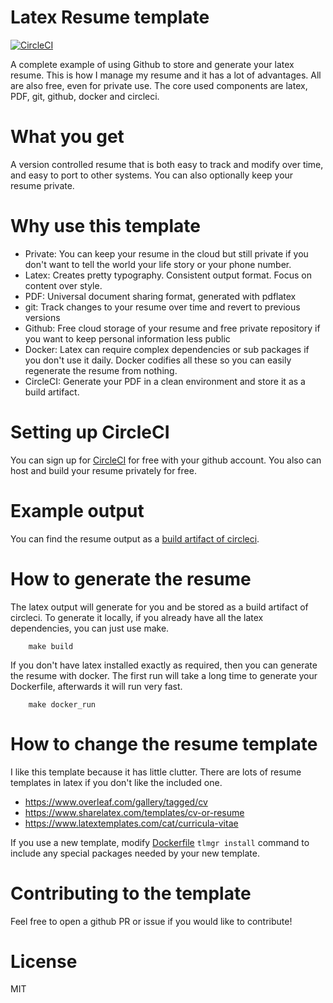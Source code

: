 # Latex Resume template
[![CircleCI](https://circleci.com/gh/cep21/resume_template.svg?style=svg)](https://circleci.com/gh/cep21/resume_template)

A complete example of using Github to store and generate your latex resume.  This is how I manage my resume and it has a
lot of advantages.  All are also free, even for private use.  The core used components are latex, PDF, git, github,
docker and circleci.

# What you get

A version controlled resume that is both easy to track and modify over time, and easy to port to other systems.  You can
also optionally keep your resume private.

# Why use this template

* Private: You can keep your resume in the cloud but still private if you don't want to tell the world your
life story or your phone number.
* Latex: Creates pretty typography.  Consistent output format.  Focus on content over style.
* PDF: Universal document sharing format, generated with pdflatex
* git: Track changes to your resume over time and revert to previous versions
* Github: Free cloud storage of your resume and free private repository if you want to keep personal information less
public
* Docker: Latex can require complex dependencies or sub packages if you don't use it daily.  Docker codifies all these
so you can easily regenerate the resume from nothing.
* CircleCI: Generate your PDF in a clean environment and store it as a build artifact.

# Setting up CircleCI

You can sign up for [CircleCI](https://circleci.com) for free with your github account.  You also can host and build
your resume privately for free.

# Example output

You can find the resume output as a [build artifact of circleci](https://circleci.com/api/v1.1/project/github/cep21/resume_template/latest/artifacts/0/home/circleci/project/resume.pdf).

# How to generate the resume

The latex output will generate for you and be stored as a build artifact of circleci.  To generate
it locally, if you already have all the latex dependencies, you can just use make.

```
    make build
```

If you don't have latex installed exactly as required, then you can generate the resume with docker.  The first run will
take a long time to generate your Dockerfile, afterwards it will run very fast.

```
    make docker_run
```

# How to change the resume template

I like this template because it has little clutter.  There are lots of resume templates in latex if you don't like the
included one.

* https://www.overleaf.com/gallery/tagged/cv
* https://www.sharelatex.com/templates/cv-or-resume
* https://www.latextemplates.com/cat/curricula-vitae

If you use a new template, modify [Dockerfile](./Dockerfile) `tlmgr install` command to include any special packages
needed by your new template.

# Contributing to the template

Feel free to open a github PR or issue if you would like to contribute!

# License

MIT